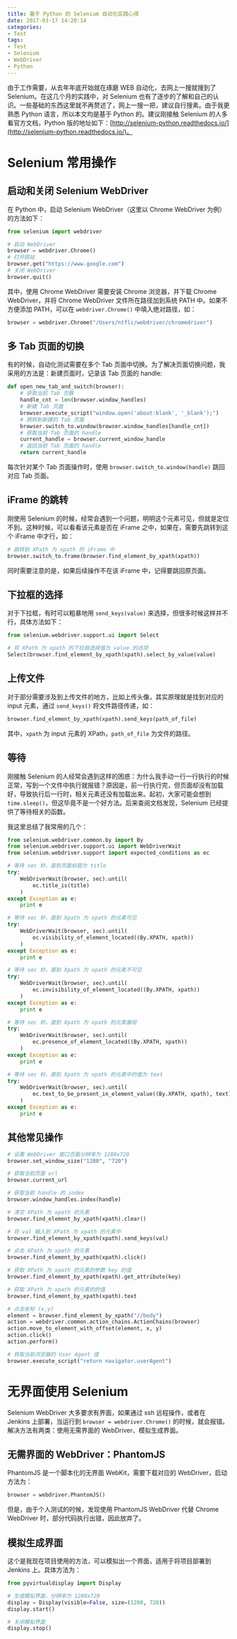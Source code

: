 ```yaml
---
title: 基于 Python 的 Selenium 自动化实践心得
date: 2017-03-17 14:20:14
categories:
- Test
tags:
- Test
- Selenium
- WebDriver
- Python
---
```


由于工作需要，从去年年底开始就在琢磨 WEB 自动化，去网上一搜就搜到了 Selenium。在这几个月的实践中，对 Selenium 也有了逐步的了解和自己的认识。一些基础的东西这里就不再赘述了，网上一搜一把，建议自行搜素。由于我更熟悉 Python 语言，所以本文均是基于 Python 的。建议刚接触 Selenium 的人多看官方文档，Python 版的地址如下：[http://selenium-python.readthedocs.io/](http://selenium-python.readthedocs.io/)。

<!-- more -->

# Selenium 常用操作
## 启动和关闭 Selenium WebDriver

在 Python 中，启动 Selenium WebDriver（这里以 Chrome WebDriver 为例）的方法如下：

``` python
from selenium import webdriver

# 启动 WebDriver
browser = webdriver.Chrome()
# 打开网站
browser.get("https://www.google.com")
# 关闭 WebDriver
browser.quit()
```

其中，使用 Chrome WebDriver 需要安装 Chrome 浏览器，并下载 Chrome WebDriver，并将 Chrome WebDriver 文件所在路径加到系统 PATH 中。如果不方便添加 PATH，可以在 `webdriver.Chrome()` 中填入绝对路径，如：

``` python
browser = webdriver.Chrome("/Users/ntflc/webdriver/chromedriver")
```

## 多 Tab 页面的切换

有的时候，自动化测试需要在多个 Tab 页面中切换。为了解决页面切换问题，我采用的方法是：新建页面时，记录该 Tab 页面的 handle:

``` python
def open_new_tab_and_switch(browser):
    # 获取当前 Tab 页数
    handle_cnt = len(browser.window_handles)
    # 新建 Tab 页面
    browser.execute_script("window.open('about:blank', '_blank');")
    # 跳转到新建的 Tab 页面
    browser.switch_to.window(browser.window_handles[handle_cnt])
    # 获取当前 Tab 页面的 handle
    current_handle = browser.current_window_handle
    # 返回当前 Tab 页面的 handle
    return current_handle
```

每次针对某个 Tab 页面操作时，使用 `browser.switch_to.window(handle)` 跳回对应 Tab 页面。

## iFrame 的跳转

刚使用 Selenium 的时候，经常会遇到一个问题，明明这个元素可见，但就是定位不到。这种时候，可以看看该元素是否在 iFrame 之中，如果在，需要先跳转到这个 iFrame 中才行，如：

``` python
# 跳转到 XPath 为 xpath 的 iFrame 中
browser.switch_to.frame(browser.find_element_by_xpath(xpath))
```

同时需要注意的是，如果后续操作不在该 iFrame 中，记得要跳回原页面。

## 下拉框的选择

对于下拉框，有时可以粗暴地用 `send_keys(value)` 来选择，但很多时候这样并不行，具体方法如下：

``` python
from selenium.webdriver.support.ui import Select

# 将 XPath 为 xpath 的下拉框选择值为 value 的选项
Select(browser.find_element_by_xpath(xpath).select_by_value(value)
```

## 上传文件

对于部分需要涉及到上传文件的地方，比如上传头像，其实原理就是找到对应的 input 元素，通过 `send_keys()` 将文件路径传递，如：

``` python
browser.find_element_by_xpath(xpath).send_keys(path_of_file)
```

其中，`xpath` 为 input 元素的 XPath，`path_of_file` 为文件的路径。

## 等待

刚接触 Selenium 的人经常会遇到这样的困惑：为什么我手动一行一行执行的时候正常，写到一个文件中执行就报错？原因是，前一行执行完，但页面却没有加载好，导致执行后一行时，相关元素还没有加载出来。起初，大家可能会想到 `time.sleep()`，但这毕竟不是一个好方法。后来查阅文档发现，Selenium 已经提供了等待相关的函数。

我这里总结了我常用的几个：

``` python
from selenium.webdriver.common.by import By
from selenium.webdriver.support.ui import WebDriverWait
from selenium.webdriver.support import expected_conditions as ec

# 等待 sec 秒，直到页面标题为 title
try:
    WebDriverWait(browser, sec).until(
        ec.title_is(title)
    )
except Exception as e:
    print e

# 等待 sec 秒，直到 Xpath 为 xpath 的元素可见
try:
    WebDriverWait(browser, sec).until(
        ec.visibility_of_element_located((By.XPATH, xpath))
    )
except Exception as e:
    print e

# 等待 sec 秒，直到 Xpath 为 xpath 的元素不可见
try:
    WebDriverWait(browser, sec).until(
        ec.invisibility_of_element_located((By.XPATH, xpath))
    )
except Exception as e:
    print e

# 等待 sec 秒，直到 Xpath 为 xpath 的元素展现
try:
    WebDriverWait(browser, sec).until(
        ec.presence_of_element_located((By.XPATH, xpath))
    )
except Exception as e:
    print e

# 等待 sec 秒，直到 Xpath 为 xpath 的元素中的值为 text
try:
    WebDriverWait(browser, sec).until(
        ec.text_to_be_present_in_element_value((By.XPATH, xpath), text)
    )
except Exception as e:
    print e
```

## 其他常见操作

``` python
# 设置 WebDriver 窗口页面分辨率为 1280x720
browser.set_window_size("1280", "720")

# 获取当前页面 url
browser.current_url

# 获取当前 handle 的 index
browser.window_handles.index(handle)

# 清空 XPath 为 xpath 的元素
browser.find_element_by_xpath(xpath).clear()

# 将 val 输入到 XPath 为 xpath 的元素中
browser.find_element_by_xpath(xpath).send_keys(val)

# 点击 XPath 为 xpath 的元素
browser.find_element_by_xpath(xpath).click()

# 获取 XPath 为 xpath 的元素的参数 key 的值
browser.find_element_by_xpath(xpath).get_attribute(key)

# 获取 XPath 为 xpath 的元素的的值
browser.find_element_by_xpath(xpath).text

# 点击坐标 (x,y)
element = browser.find_element_by_xpath("//body")
action = webdriver.common.action_chains.ActionChains(browser)
action.move_to_element_with_offset(element, x, y)
action.click()
action.perform()

# 获取当前浏览器的 User Agent 值
browser.execute_script("return navigator.userAgent")
```

# 无界面使用 Selenium

Selenium WebDriver 大多要求有界面，如果通过 ssh 远程操作，或者在 Jenkins 上部署，当运行到 `browser = webdriver.Chrome()` 的时候，就会报错。解决方法有两类：使用无需界面的 WebDriver、模拟生成界面。

## 无需界面的 WebDriver：PhantomJS

PhantomJS 是一个脚本化的无界面 WebKit，需要下载对应的 WebDriver，启动方法为：

``` python
browser = webdriver.PhantomJS()
```

但是，由于个人测试的时候，发现使用 PhantomJS WebDriver 代替 Chrome WebDriver 时，部分代码执行出错，因此放弃了。

## 模拟生成界面

这个是我现在项目使用的方法，可以模拟出一个界面，适用于将项目部署到 Jenkins 上。具体方法为：

``` python
from pyvirtualdisplay import Display

# 生成模拟界面，分辨率为 1280x720
display = Display(visible=False, size=(1280, 720))
display.start()

# 关闭模拟界面
display.stop()
```
